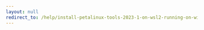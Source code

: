 ```yaml
---
layout: null
redirect_to: /help/install-petalinux-tools-2023-1-on-wsl2-running-on-windows-10-build-and-run-the-vck190-bsp-on-qemu/
---
```

